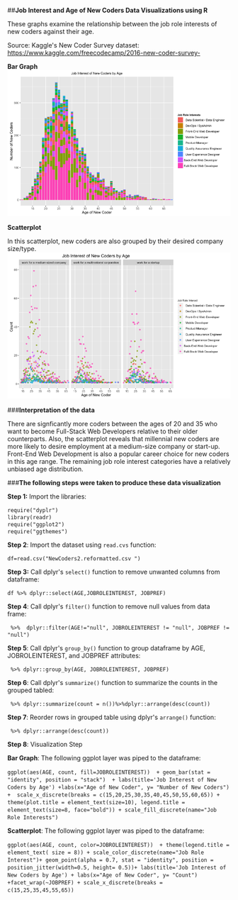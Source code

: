 ##**Job Interest and Age of New Coders Data Visualizations using R**

These graphs examine the relationship between the job role interests of new coders against their age. 

Source: Kaggle's New Coder Survey dataset:
https://www.kaggle.com/freecodecamp/2016-new-coder-survey- 


**Bar Graph**
![](barplot_jobroleinterest.png)


**Scatterplot**

In this scatterplot, new coders are also grouped by their desired company size/type. 
![](JobRoleInterest_Scatter.png )

###**Interpretation of the data** 

There are signficantly more coders between the ages of 20 and 35 who want to become Full-Stack Web Developers relative to their older counterparts. Also, the scatterplot reveals that millennial new coders are more likely to desire employment at a medium-size company or start-up. Front-End Web Development is also a popular career choice for new coders in this age range. The remaining job role interest categories have a relatively unbiased age distribution.


###**The following steps were taken to produce these data visualization**

**Step 1:** Import the libraries:

```{r message=FALSE, warning=FALSE, echo=FALSE}
require("dyplr")
library(readr)
require("ggplot2")
require("ggthemes") 

```
**Step 2**: Import the dataset using ```read.cvs``` function:
```{r message=FALSE, warning=FALSE}
df=read.csv("NewCoders2.reformatted.csv ")
```

**Step 3:** 
Call dplyr's ```select()``` function to remove unwanted columns from dataframe: 
```
df %>% dplyr::select(AGE,JOBROLEINTEREST, JOBPREF)
```

**Step 4**: Call dplyr's ```filter()``` function to remove null values from data frame:

```
 %>%  dplyr::filter(AGE!="null", JOBROLEINTEREST != "null", JOBPREF != "null")
```


**Step 5**: Call dplyr's ```group_by()``` function to group dataframe by AGE, JOBROLEINTEREST, and JOBPREF attributes:

```
 %>% dplyr::group_by(AGE, JOBROLEINTEREST, JOBPREF)
```

**Step 6**: Call dplyr's ```summarize()``` function to summarize the counts in the grouped tabled:
```
 %>% dplyr::summarize(count = n())%>%dplyr::arrange(desc(count))
```

**Step 7**: Reorder rows in grouped table using dplyr's ```arrange()``` function:
```
 %>% dplyr::arrange(desc(count))
```
**Step 8**: Visualization Step

**Bar Graph**: The following ggplot layer was piped to the dataframe:

```ggplot(aes(AGE, count, fill=JOBROLEINTEREST))  + geom_bar(stat = "identity", position = "stack")  + labs(title='Job Interest of New Coders by Age') +labs(x="Age of New Coder", y= "Number of New Coders") +  scale_x_discrete(breaks = c(15,20,25,30,35,40,45,50,55,60,65)) + theme(plot.title = element_text(size=10), legend.title = element_text(size=8, face="bold")) + scale_fill_discrete(name="Job Role Interests")```

**Scatterplot**: The following ggplot layer was piped to the dataframe:

```ggplot(aes(AGE, count, color=JOBROLEINTEREST))  + theme(legend.title = element_text( size = 8)) + scale_color_discrete(name="Job Role Interest")+ geom_point(alpha = 0.7, stat = "identity", position = position_jitter(width=0.5, height= 0.5))+ labs(title='Job Interest of New Coders by Age') + labs(x="Age of New Coder", y= "Count") +facet_wrap(~JOBPREF) + scale_x_discrete(breaks = c(15,25,35,45,55,65))```
